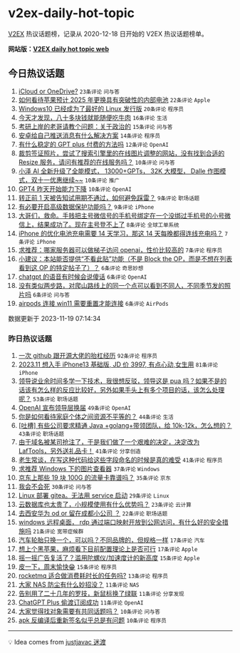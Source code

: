 # v2ex-daily-hot-topic

[V2EX](https://www.v2ex.com/) 热议话题榜，记录从 2020-12-18 日开始的 V2EX 热议话题榜单。

**网站版：[V2EX daily hot topic web](https://boojack.github.io/v2ex-daily-hot-topic-web/)**

## 今日热议话题

<!-- TODAY BEGIN -->

1. [iCloud or OneDrive?](https://www.v2ex.com/t/993158) `23条评论` `问与答`
1. [如何看待苹果预计 2025 年更换具有突破性的内部电池](https://www.v2ex.com/t/993173) `22条评论` `Apple`
1. [Windows10 已经成为了最好的 Linux 发行版](https://www.v2ex.com/t/993189) `20条评论` `程序员`
1. [今天才发现，八十多块钱就能随便吃牛肉](https://www.v2ex.com/t/993197) `16条评论` `生活`
1. [考研上岸的老哥请教个问题：关于政治的](https://www.v2ex.com/t/993196) `15条评论` `问与答`
1. [安卓给自己推送消息有什么解决方案](https://www.v2ex.com/t/993205) `14条评论` `程序员`
1. [有什么稳定的 GPT plus 付费的方法吗](https://www.v2ex.com/t/993193) `12条评论` `OpenAI`
1. [裁剪签证照片，尝试了搜索引擎里的在线图片调整的网站，没有找到合适的 Resize 服务，请问有推荐的在线服务吗？](https://www.v2ex.com/t/993201) `10条评论` `问与答`
1. [小泽 AI 全新升级了全能模式， 13000+GPTs， 32K 大模型， Dalle 作图模式，双十一优惠继续~~](https://www.v2ex.com/t/993172) `10条评论` `推广`
1. [GPT4 昨天开始能力下降](https://www.v2ex.com/t/993163) `10条评论` `OpenAI`
1. [转正前 1 天被告知试用期不通过，如何避免踩雷？](https://www.v2ex.com/t/993191) `9条评论` `职场话题`
1. [有必要开启高级数据保护功能吗？](https://www.v2ex.com/t/993159) `9条评论` `iPhone`
1. [大哥们，救命。手贱把主号微信号的手机号绑定在一个没绑过手机号的小号微信上，结果成功了。现在主号登不上了](https://www.v2ex.com/t/993212) `8条评论` `全球工单系统`
1. [iPhone 的优化电池充电需要 14 天学习，那这 14 天每晚都得连线充电吗？](https://www.v2ex.com/t/993181) `7条评论` `iPhone`
1. [求推荐：哪家服务器可以做梯子访问 openai，性价比较高的](https://www.v2ex.com/t/993167) `7条评论` `程序员`
1. [小建议：本站能否提供“不看此贴”功能（不是 Block the OP，而是不想在列表看到这 OP 的特定帖子了）？](https://www.v2ex.com/t/993200) `6条评论` `奇思妙想`
1. [chatgpt 的语音有时候会说傻话](https://www.v2ex.com/t/993171) `6条评论` `OpenAI`
1. [没有类似两步路，对爬山路线上的同一个点可以看到不同人，不同季节发的照片吗](https://www.v2ex.com/t/993162) `6条评论` `问与答`
1. [airpods 连接 win11 需要重置才能连接](https://www.v2ex.com/t/993160) `6条评论` `AirPods`

数据更新于 2023-11-19 07:14:34

<!-- TODAY END -->

### 昨日热议话题

<!-- YESTERDAY BEGIN -->

1. [一次 github 跟开源大佬的抬杠经历](https://www.v2ex.com/t/993100) `92条评论` `程序员`
1. [2023.11 想入手 iPhone13 基础版, JD 价 3997, 有点心动,女生用](https://www.v2ex.com/t/992986) `81条评论` `iPhone`
1. [领导说业余时间多学一下技术，我很想反驳，领导这是 pua 吗？如果不是的话该有怎么样的反应比较好，另外如果手头上有多个项目的话，该怎么处理呢？](https://www.v2ex.com/t/993073) `53条评论` `职场话题`
1. [OpenAI 宣布领导层换届](https://www.v2ex.com/t/992983) `49条评论` `OpenAI`
1. [你是如何看待家庭个体之间资源不平等的？](https://www.v2ex.com/t/992972) `44条评论` `生活`
1. [[吐槽] 有些公司要求精通 Java +golang+带领团队，给 10k-12k，怎么想的？](https://www.v2ex.com/t/992979) `43条评论` `职场话题`
1. [由于域名被某司抢注了，于是我们做了一个艰难的决定，决定改为 LafTools，另外送礼品卡！](https://www.v2ex.com/t/993044) `41条评论` `分享创造`
1. [老生常谈，在写这种代码给这些字段命名的时候是真的难受](https://www.v2ex.com/t/993051) `41条评论` `程序员`
1. [求推荐 Windows 下的图片查看器](https://www.v2ex.com/t/993040) `37条评论` `Windows`
1. [京东上那些 19 块 100G 的流量卡靠谱吗？](https://www.v2ex.com/t/992998) `35条评论` `京东`
1. [我会不会死](https://www.v2ex.com/t/993006) `30条评论` `问与答`
1. [Linux 部署 gitea。无法用 service 启动](https://www.v2ex.com/t/992990) `29条评论` `Linux`
1. [云数据库也太贵了，小规模使用有什么优势吗？](https://www.v2ex.com/t/993114) `23条评论` `云计算`
1. [去西安华为 od or 留在成都小公司 ？](https://www.v2ex.com/t/993067) `22条评论` `职场话题`
1. [windows 远程桌面， rdp 通过端口映射开放到公网访问，有什么好的安全措施吗](https://www.v2ex.com/t/993104) `21条评论` `宽带症候群`
1. [汽车轮胎只换一个，可以吗？不同品牌的，但规格一样](https://www.v2ex.com/t/993053) `17条评论` `汽车`
1. [想上个黑苹果，麻烦看下目前配置理论上是否可行](https://www.v2ex.com/t/993015) `17条评论` `Apple`
1. [摇一摇广告复活了？滥用陀螺仪/加速度计的新高度](https://www.v2ex.com/t/993075) `15条评论` `Apple`
1. [皮一下，周末愉快😁](https://www.v2ex.com/t/992974) `15条评论` `程序员`
1. [rocketmq 适合做消费耗时长的任务吗?](https://www.v2ex.com/t/993079) `13条评论` `程序员`
1. [大家 NAS 防尘有什么妙招没？](https://www.v2ex.com/t/993142) `11条评论` `NAS`
1. [告别用了二十几年的罗技，新鼠标换了绿联](https://www.v2ex.com/t/993123) `11条评论` `分享发现`
1. [ChatGPT Plus 偷渡订阅成功](https://www.v2ex.com/t/992980) `11条评论` `OpenAI`
1. [大家觉得找对象需要有共同话题吗？](https://www.v2ex.com/t/993124) `10条评论` `问与答`
1. [apk 反编译后重新签名似乎总是有问题](https://www.v2ex.com/t/993101) `10条评论` `程序员`

<!-- YESTERDAY END -->

---

💡 Idea comes from [justjavac 迷渡](https://github.com/justjavac/)
